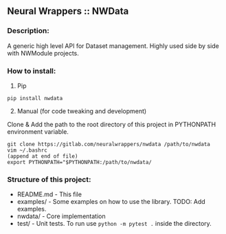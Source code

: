 ## __Neural Wrappers :: NWData__

### __Description__:

A generic high level API for Dataset management. Highly used side by side with NWModule projects.

### __How to install__:

1. Pip

```
pip install nwdata
```

2. Manual (for code tweaking and development)

Clone & Add the path to the root directory of this project in PYTHONPATH environment variable.

```
git clone https://gitlab.com/neuralwrappers/nwdata /path/to/nwdata
vim ~/.bashrc
(append at end of file)
export PYTHONPATH="$PYTHONPATH:/path/to/nwdata/
```

### __Structure of this project__:
- README.md - This file
- examples/ - Some examples on how to use the library. TODO: Add examples.
- nwdata/ - Core implementation
- test/ - Unit tests. To run use `python -m pytest .` inside the directory.
